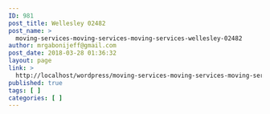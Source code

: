 ```yaml
---
ID: 981
post_title: Wellesley 02482
post_name: >
  moving-services-moving-services-moving-services-wellesley-02482
author: mrgabonijeff@gmail.com
post_date: 2018-03-28 01:36:32
layout: page
link: >
  http://localhost/wordpress/moving-services-moving-services-moving-services-wellesley-02482/
published: true
tags: [ ]
categories: [ ]
---
```

